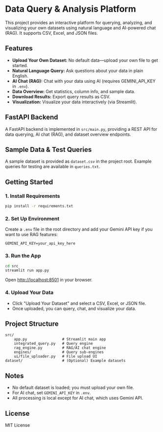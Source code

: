 # Data Query & Analysis Platform

This project provides an interactive platform for querying, analyzing, and visualizing your own datasets using natural language and AI-powered chat (RAG). It supports CSV, Excel, and JSON files.



## Features

- **Upload Your Own Dataset:** No default data—upload your own file to get started.
- **Natural Language Query:** Ask questions about your data in plain English.
- **AI Chat (RAG):** Chat with your data using AI (requires GEMINI_API_KEY in `.env`).
- **Data Overview:** Get statistics, column info, and sample data.
- **Download Results:** Export query results as CSV.
- **Visualization:** Visualize your data interactively (via Streamlit).

## FastAPI Backend

A FastAPI backend is implemented in `src/main.py`, providing a REST API for data querying, AI chat (RAG), and dataset overview endpoints.

## Sample Data & Test Queries

A sample dataset is provided as `dataset.csv` in the project root. Example queries for testing are available in `queries.txt`.

## Getting Started

### 1. Install Requirements

```sh
pip install -r requirements.txt
```

### 2. Set Up Environment

Create a `.env` file in the root directory and add your Gemini API key if you want to use RAG features:

```
GEMINI_API_KEY=your_api_key_here
```

### 3. Run the App

```sh
cd src
streamlit run app.py
```

Open [http://localhost:8501](http://localhost:8501) in your browser.

### 4. Upload Your Data

- Click "Upload Your Dataset" and select a CSV, Excel, or JSON file.
- Once uploaded, you can query, chat, and visualize your data.

## Project Structure

```
src/
    app.py                # Streamlit main app
    integrated_query.py   # Query engine
    rag_engine.py         # RAG/AI chat engine
    engines/              # Query sub-engines
    ui/file_uploader.py   # File upload UI
dataset/                  # (Optional) Example datasets
```

## Notes

- No default dataset is loaded; you must upload your own file.
- For AI chat, set `GEMINI_API_KEY` in `.env`.
- All processing is local except for AI chat, which uses Gemini API.

## License

MIT License
